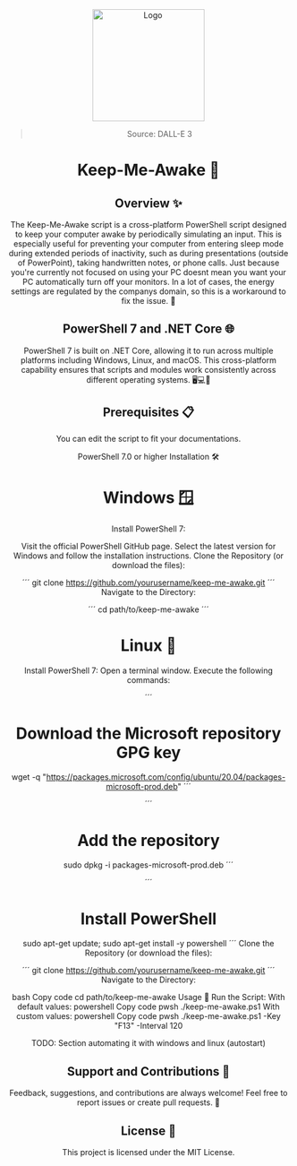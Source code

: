 <div align="center">
<a href="https://github.com/NicoFilips/keep-me-awake/">
  <img src="https://github.com/NicoFilips/keep-me-awake/assets/35654361/e3b2720d-a225-4528-8252-14b7faeb79e4" alt="Logo" width="200" height="200">
</a>
  
<blockquote>
  <p>Source: DALL-E 3</p>
</blockquote>

# Keep-Me-Awake 🌟
## Overview ✨
The Keep-Me-Awake script is a cross-platform PowerShell script designed to keep your computer awake by periodically simulating an input. This is especially useful for preventing your computer from entering sleep mode during extended periods of inactivity, such as during presentations (outside of PowerPoint), taking handwritten notes, or phone calls. Just because you're currently not focused on using your PC doesnt mean you want your PC automatically turn off your monitors. In a lot of cases, the energy settings are regulated by the companys domain, so this is a workaround to fix the issue.  🚀

## PowerShell 7 and .NET Core 🌐
PowerShell 7 is built on .NET Core, allowing it to run across multiple platforms including Windows, Linux, and macOS. This cross-platform capability ensures that scripts and modules work consistently across different operating systems. 🖥️💻🍏

## Prerequisites 📋
You can edit the script to fit your documentations.

PowerShell 7.0 or higher
Installation 🛠️

# Windows 🪟
Install PowerShell 7:

Visit the official PowerShell GitHub page.
Select the latest version for Windows and follow the installation instructions.
Clone the Repository (or download the files):

´´´
git clone https://github.com/yourusername/keep-me-awake.git
´´´
Navigate to the Directory:

´´´
cd path/to/keep-me-awake
´´´

# Linux 🐧

Install PowerShell 7:
Open a terminal window.
Execute the following commands:

´´´
# Download the Microsoft repository GPG key
wget -q "https://packages.microsoft.com/config/ubuntu/20.04/packages-microsoft-prod.deb"
´´´

´´´
# Add the repository
sudo dpkg -i packages-microsoft-prod.deb
´´´

´´´
# Install PowerShell
sudo apt-get update; sudo apt-get install -y powershell
´´´
Clone the Repository (or download the files):

´´´
git clone https://github.com/yourusername/keep-me-awake.git
´´´
Navigate to the Directory:

bash
Copy code
cd path/to/keep-me-awake
Usage 🚀
Run the Script:
With default values:
powershell
Copy code
pwsh ./keep-me-awake.ps1
With custom values:
powershell
Copy code
pwsh ./keep-me-awake.ps1 -Key "F13" -Interval 120

TODO:
Section automating it with windows and linux (autostart)

## Support and Contributions 🤝
Feedback, suggestions, and contributions are always welcome! Feel free to report issues or create pull requests. 🌟

## License 📜
This project is licensed under the MIT License.
